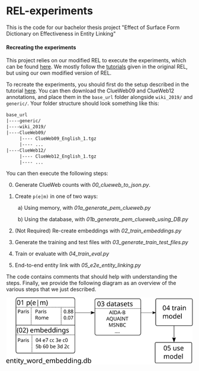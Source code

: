 # REL-experiments

This is the code for our bachelor thesis project "Effect of Surface Form Dictionary on Effectiveness in Entity Linking" 

#### Recreating the experiments

This project relies on our modified REL to execute the experiments, which can be found    [here](https://github.com/hvwesten/REL/tree/master/REL). We mostly follow the [tutorials](https://github.com/informagi/REL/tree/master/tutorials) given in the original REL, but using our own modified version of REL.

To recreate the experiments, you should first do the setup described in the tutorial [here](https://github.com/informagi/REL/blob/master/tutorials/01_How_to_get_started.md). You can then download the ClueWeb09 and ClueWeb12 annotations, and place them in the `base_url` folder alongside `wiki_2019/` and `generic/`. Your folder structure should look something like this:

```
base_url
|----generic/
|----wiki_2019/
|----ClueWeb09/
     |---- ClueWeb09_English_1.tgz
     |---- ...
|----ClueWeb12/
     |---- ClueWeb12_English_1.tgz
     |---- ...
```

You can then execute the following steps:

0. Generate ClueWeb counts with *00\_clueweb\_to\_json.py*.

1. Create `p(e|m)` in one of two ways:

        a) Using memory, with *01a\_generate\_pem\_clueweb.py*

        b) Using the database, with *01b\_generate\_pem\_clueweb\_using\_DB.py*

2. (Not Required) Re-create embeddings with *02_train_embeddings.py*

3. Generate the training and test files with *03_generate_train_test_files.py*

4. Train or evaluate with *04_train_eval.py*

5. End-to-end entity link with *05_e2e_entity_linking.py*

The code contains comments that should help with understanding the steps. Finally, we provide the following diagram as an overview of the various steps that we just described.


<p align="center">
  <img src="images/diagram.svg">
</p>

